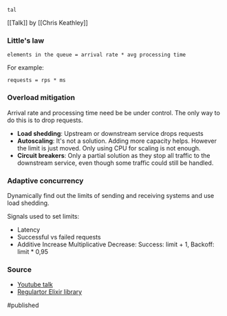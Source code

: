 ```
tal
```

[[Talk]] by [[Chris Keathley]]

### Little's law
```
elements in the queue = arrival rate * avg processing time
```

For example:
```
requests = rps * ms
```

### Overload mitigation
Arrival rate and processing time need be be under control. The only way to do this is to drop requests.

- **Load shedding**: Upstream or downstream service drops requests
- **Autoscaling**: It's not a solution. Adding more capacity helps. However the limit is just moved. Only using CPU for scaling is not enough. 
- **Circuit breakers**: Only a partial solution as they stop all traffic to the downstream service, even though some traffic could still be handled.

### Adaptive concurrency
Dynamically find out the limits of sending and receiving systems and use load shedding.

Signals used to set limits:
- Latency
- Successful vs failed requests
- Additive Increase Multiplicative Decrease: Success: limit + 1, Backoff: limit * 0,95 

### Source 
- [Youtube talk](https://www.youtube.com/watch?v=-oQl1xv0hDk)
- [Regulartor Elixir library](https://github.com/keathley/regulator)

#published 